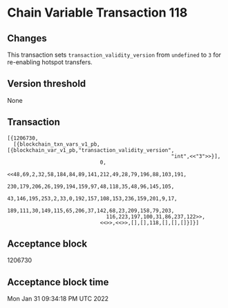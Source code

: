 # Chain Variable Transaction 118

## Changes

This transaction sets `transaction_validity_version` from `undefined` to `3` for re-enabling hotspot transfers.

## Version threshold

None

## Transaction

```
[{1206730,
  [{blockchain_txn_vars_v1_pb,[{blockchain_var_v1_pb,"transaction_validity_version",
                                                     "int",<<"3">>}],
                              0,
                              <<48,69,2,32,58,184,84,89,141,212,49,28,79,196,88,103,191,
                                230,179,206,26,199,194,159,97,48,118,35,48,96,145,105,
                                43,146,195,253,2,33,0,192,157,108,153,236,159,201,9,17,
                                189,111,30,149,115,65,206,37,142,68,23,209,158,79,203,
                                116,223,197,100,31,86,237,122>>,
                              <<>>,<<>>,[],[],118,[],[],[]}]}]
```

## Acceptance block

1206730

## Acceptance block time

Mon Jan 31 09:34:18 PM UTC 2022
